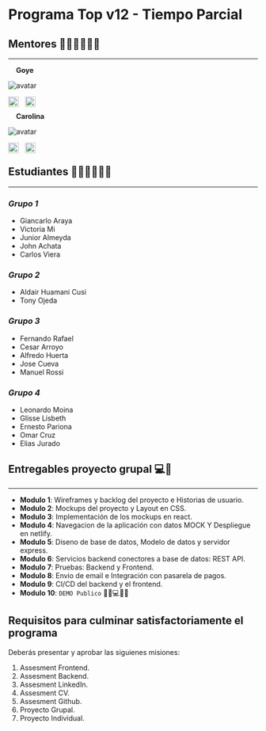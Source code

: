 # Programa Top v12 - Tiempo Parcial

## Mentores 👩🏻‍🏫👨🏼‍🏫

---

&nbsp;&nbsp;&nbsp;&nbsp;**Goye**

![avatar](https://images.weserv.nl/?url=avatars.githubusercontent.com/u/11186639?v=4&h=80&w=80&fit=cover&mask=circle&maxage=7d)

<a href="https://co.linkedin.com/in/carlosgoyeneche/?locale=en_US"><img align="left" src="https://cdn-icons-png.flaticon.com/128/174/174857.png" alt="Goye | LinkedIn" width="21px"/></a>
<a href="https://www.instagram.com/goyesays/"><img align="left" style="margin-left: 10px" src="https://cdn-icons-png.flaticon.com/128/1409/1409946.png" alt="Goye | Instagram" width="21px"/></a>
</br>

&nbsp;&nbsp;&nbsp;&nbsp;**Carolina**

![avatar](https://images.weserv.nl/?url=avatars.githubusercontent.com/u/65572735?v=4&h=80&w=80&fit=cover&mask=circle&maxage=7d)

<a href="https://www.linkedin.com/in/carosalazar28/"><img align="left" src="https://cdn-icons-png.flaticon.com/128/174/174857.png" alt="Caro | LinkedIn" width="21px"/></a>
<a href="https://www.instagram.com/carosalazar28/"><img style="margin-left: 10px" align="left" src="https://cdn-icons-png.flaticon.com/128/1409/1409946.png" alt="Caro | Instagram" width="21px"/></a>
</br>

## Estudiantes 👩🏻‍💻🧑🏼‍💻

---

### _Grupo 1_

- Giancarlo Araya
- Victoria Mi
- Junior Almeyda
- John Achata
- Carlos Viera

### _Grupo 2_

- Aldair Huamani Cusi
- Tony Ojeda

### _Grupo 3_

- Fernando Rafael
- Cesar Arroyo
- Alfredo Huerta
- Jose Cueva
- Manuel Rossi

### _Grupo 4_

- Leonardo Moina
- Glisse Lisbeth
- Ernesto Pariona
- Omar Cruz
- Elias Jurado

## Entregables proyecto grupal 💻🤝

---

- **Modulo 1**: Wireframes y backlog del proyecto e Historias de usuario.
- **Modulo 2**: Mockups del proyecto y Layout en CSS.
- **Modulo 3**: Implementación de los mockups en react.
- **Modulo 4**: Navegacion de la aplicación con datos MOCK Y Despliegue en netlify.
- **Modulo 5**: Diseno de base de datos, Modelo de datos y servidor express.
- **Modulo 6**: Servicios backend conectores a base de datos: REST API.
- **Modulo 7**: Pruebas: Backend y Frontend.
- **Modulo 8**: Envio de email e Integración con pasarela de pagos.
- **Modulo 9**: CI/CD del backend y el frontend.
- **Modulo 10**: `DEMO Publico` 🎊🎉💻🎊🎉

## Requisitos para culminar satisfactoriamente el programa

Deberás presentar y aprobar las siguienes misiones:

1. Assesment Frontend.
2. Assesment Backend.
3. Assesment LinkedIn.
4. Assesment CV.
5. Assesment Github.
6. Proyecto Grupal.
7. Proyecto Individual.
